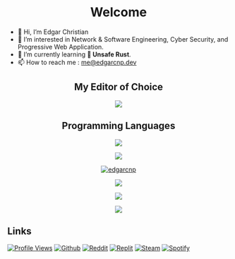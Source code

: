<h1 align="center">Welcome</h1>

- 👋 Hi, I’m Edgar Christian
- 👀 I’m interested in Network & Software Engineering, Cyber Security, and Progressive Web Application.
- 🌱 I’m currently learning **🦀 Unsafe Rust**.
- 📫 How to reach me : me@edgarcnp.dev

<h2 align="center">My Editor of Choice</h2>
<p align="center">
<img src="https://skillicons.dev/icons?i=neovim">
  
<h2 align="center">Programming Languages</h2>
<p align="center">
<img src="https://skillicons.dev/icons?i=rust,wasm,c,cpp,go,lua,py">

<p align="center">
<img src="https://streak-stats.demolab.com?user=edgarcnp&theme=tokyonight&hide_border=true&date_format=M%20j%5B%2C%20Y%5D&mode=weekly&fire=EB0000&stroke=B98CEB&currStreakNum=EB0000">

<p align="center">
<a href="https://github.com/ryo-ma/github-profile-trophy">
<img src="https://github-profile-trophy.vercel.app/?username=edgarcnp&theme=tokyonight&no-frame=true&column=3&margin-w=15&margin-h=15" alt="edgarcnp" />
</a>
</p>

<p align="center">
<img src="https://github-readme-stats.vercel.app/api?username=edgarcnp&hide=stars,contribs&count_private=true&show_icons=true&theme=tokyonight&hide_border=true">

<p align="center">
<img src="https://github-readme-stats.vercel.app/api/top-langs/?username=edgarcnp&hide_progress=true&theme=tokyonight&hide_border=true">

<p align="center">
<img src="https://spotify-github-profile.vercel.app/api/view?uid=christian.edgar&cover_image=false&theme=default&show_offline=true&background_color=121212&interchange=true&bar_color=53b14f&bar_color_cover=false">

## Links
[![Profile Views](https://komarev.com/ghpvc/?username=edgarcnp&label=Profile%20views&color=0e75b6&style=flat)](https://www.github.com/edgarcnp)
[![Github](https://img.shields.io/badge/GitHub-100000?style=flat&logo=github&logoColor=white)](https://www.github.com/edgarcnp)
[![Reddit](https://img.shields.io/badge/Reddit-FF4500?style=flat&logo=reddit&logoColor=white)](https://www.reddit.com/user/Pecorino-Romano)
[![Replit](https://img.shields.io/badge/replit-667881?style=flat&logo=replit&logoColor=white)](https://replit.com/@edgarcnp)
[![Steam](https://img.shields.io/badge/Steam-000000?style=flat&logo=steam&logoColor=white)](https://steamcommunity.com/id/officialedgarc)
[![Spotify](https://img.shields.io/badge/Spotify-1ED760?&style=flat&logo=spotify&logoColor=white)](https://open.spotify.com/user/christian.edgar?si=501ec8cf3bf34cf5)

<!---
edgarcnp/edgarcnp is a ✨ special ✨ repository because its `README.md` (this file) appears on your GitHub profile.
You can click the Preview link to take a look at your changes.
--->
